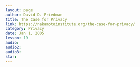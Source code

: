 ```yaml
---
layout: page
author: David D. Friedman
title: The Case for Privacy
link: https://nakamotoinstitute.org/the-case-for-privacy/
category: Privacy
date: Jan 1, 2005
lesson: 19
audio: 
audio2: 
audio3: 
star: 
---
```

